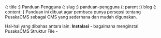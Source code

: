 {: title :} Panduan Pengguna
{: slug :} panduan-pengguna
{: parent :} blog
{: content :} Panduan ini dibuat agar pembaca punya persepsi tentang PusakaCMS sebagai CMS yang sederhana dan mudah digunakan. 

Hal-hal yang dibahas antara lain: **Instalasi** - bagaimana menginstal PusakaCMS
Struktur File -
